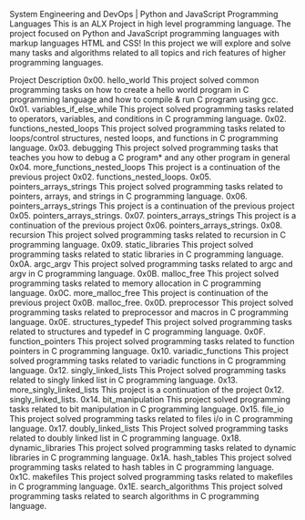 System Engineering and DevOps | Python and JavaScript Programming Languages
This is an ALX Project in high level programming language. The project focused on Python and JavaScript programming languages with markup languages HTML and CSS! In this project we will explore and solve many tasks and algorithms related to all topics and rich features of higher programming languages.

Project	Description
0x00. hello_world	This project solved common programming tasks on how to create a hello world program in C programming language and how to compile & run C program using gcc.
0x01. variables_if_else_while	This project solved programming tasks related to operators, variables, and conditions in C programming language.
0x02. functions_nested_loops	This project solved programming tasks related to loops/control structures, nested loops, and functions in C programming language.
0x03. debugging	This project solved programming tasks that teaches you how to debug a C program* and any other program in general
0x04. more_functions_nested_loops	This project is a continuation of the previous project 0x02. functions_nested_loops.
0x05. pointers_arrays_strings	This project solved programming tasks related to pointers, arrays, and strings in C programming language.
0x06. pointers_arrays_strings	This project is a continuation of the previous project 0x05. pointers_arrays_strings.
0x07. pointers_arrays_strings	This project is a continuation of the previous project 0x06. pointers_arrays_strings.
0x08. recursion	This project solved programming tasks related to recursion in C programming language.
0x09. static_libraries	This project solved programming tasks related to static libraries in C programming language.
0x0A. argc_argv	This project solved programming tasks related to argc and argv in C programming language.
0x0B. malloc_free	This project solved programming tasks related to memory allocation in C programming language.
0x0C. more_malloc_free	This project is continuation of the previous project 0x0B. malloc_free.
0x0D. preprocessor	This project solved programming tasks related to preprocessor and macros in C programming language.
0x0E. structures_typedef	This project solved programming tasks related to structures and typedef in C programming language.
0x0F. function_pointers	This project solved programming tasks related to function pointers in C programming language.
0x10. variadic_functions	This project solved programming tasks related to variadic functions in C programming language.
0x12. singly_linked_lists	This Project solved programming tasks related to singly linked list in C programming language.
0x13. more_singly_linked_lists	This project is a continuation of the project 0x12. singly_linked_lists.
0x14. bit_manipulation	This project solved programming tasks related to bit manipulation in C programming language.
0x15. file_io	This project solved programming tasks related to files i/o in C programming language.
0x17. doubly_linked_lists	This Project solved programming tasks related to doubly linked list in C programming language.
0x18. dynamic_libraries	This project solved programming tasks related to dynamic libraries in C programming language.
0x1A. hash_tables	This project solved programming tasks related to hash tables in C programming language.
0x1C. makefiles	This project solved programming tasks related to makefiles in C programming language.
0x1E. search_algorithms	This project solved programming tasks related to search algorithms in C programming language.
